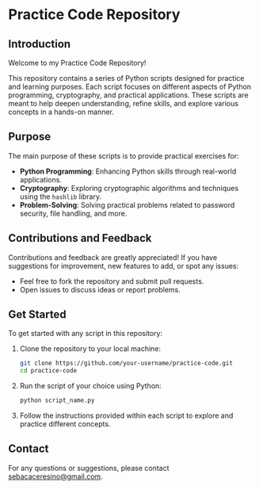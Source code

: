 # Practice Code Repository

## Introduction

Welcome to my Practice Code Repository!

This repository contains a series of Python scripts designed for practice and learning purposes. Each script focuses on different aspects of Python programming, cryptography, and practical applications. These scripts are meant to help deepen understanding, refine skills, and explore various concepts in a hands-on manner.

## Purpose

The main purpose of these scripts is to provide practical exercises for:
- **Python Programming**: Enhancing Python skills through real-world applications.
- **Cryptography**: Exploring cryptographic algorithms and techniques using the `hashlib` library.
- **Problem-Solving**: Solving practical problems related to password security, file handling, and more.

## Contributions and Feedback

Contributions and feedback are greatly appreciated! If you have suggestions for improvement, new features to add, or spot any issues:
- Feel free to fork the repository and submit pull requests.
- Open issues to discuss ideas or report problems.

## Get Started

To get started with any script in this repository:
1. Clone the repository to your local machine:
   ```bash
   git clone https://github.com/your-username/practice-code.git
   cd practice-code
   ```
2. Run the script of your choice using Python:
   ```bash
   python script_name.py
   ```
3. Follow the instructions provided within each script to explore and practice different concepts.

## Contact

For any questions or suggestions, please contact [sebacaceresino@gmail.com](sebacaceresino@gmail.com).
